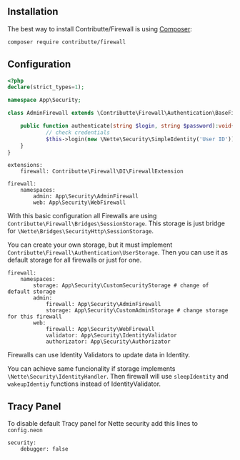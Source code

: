 Installation
----

The best way to install Contributte/Firewall is using [Composer](http://getcomposer.org/):

```sh
composer require contributte/firewall
```

Configuration
----

```php
<?php
declare(strict_types=1);

namespace App\Security;

class AdminFirewall extends \Contributte\Firewall\Authentication\BaseFirewall{

	public function authenticate(string $login, string $password):void{
            // check credentials
            $this->login(new \Nette\Security\SimpleIdentity('User ID'));    	
	}
}
```

```neon
extensions: 
	firewall: Contributte\Firewall\DI\FirewallExtension
	
firewall:
	namespaces:
		admin: App\Security\AdminFirewall
		web: App\Security\WebFirewall 
```

With this basic configuration all Firewalls are using `Contributte\Firewall\Bridges\SessionStorage`.
This storage is just bridge for `\Nette\Bridges\SecurityHttp\SessionStorage`.

You can create your own storage, but it must implement `Contributte\Firewall\Authentication\UserStorage`.
Then you can use it as default storage for all firewalls or just for one. 

```neon
firewall:
	namespaces:
		storage: App\Security\CustomSecurityStorage # change of default storage
		admin: 
			firewall: App\Security\AdminFirewall
			storage: App\Security\CustomAdminStorage # change storage for this firewall
		web:
			firewall: App\Security\WebFirewall
			validator: App\Security\IdentityValidator
			authorizator: App\Security\Authorizator 
```

Firewalls can use Identity Validators to update data in Identity.

You can achieve same funcionality if storage implements `\Nette\Security\IdentityHandler`.
Then firewall will use `sleepIdentity` and `wakeupIdentiy` functions instead of IdentityValidator.

Tracy Panel
----
To disable default Tracy panel for Nette security add this lines to `config.neon`
```neon
security:
	debugger: false
```